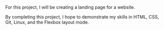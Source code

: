 For this project, I will be creating a landing page for a website.

By completing this project, I hope to demonstrate my skills in HTML, CSS, Git, Linux, and the Flexbox layout mode.